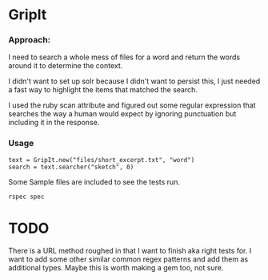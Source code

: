 # GripIt

### Approach:

I need to search a whole mess of files for a word and return the words around it to determine the context.  

I didn't want to set up solr because I didn't want to persist this, I just needed a fast way to highlight the items that matched the search.

I used the ruby scan attribute and figured out some regular expression that searches the way a human would expect by ignoring punctuation but including it in the response.


### Usage

```
text = GripIt.new("files/short_excerpt.txt", "word")
search = text.searcher("sketch", 0)
```

Some Sample files are included to see the tests run.   

```
rspec spec
```

# TODO
There is a URL method roughed in that I want to finish aka right tests for.
I want to add some other similar common regex patterns and add them as additional types.
Maybe this is worth making a gem too, not sure.
